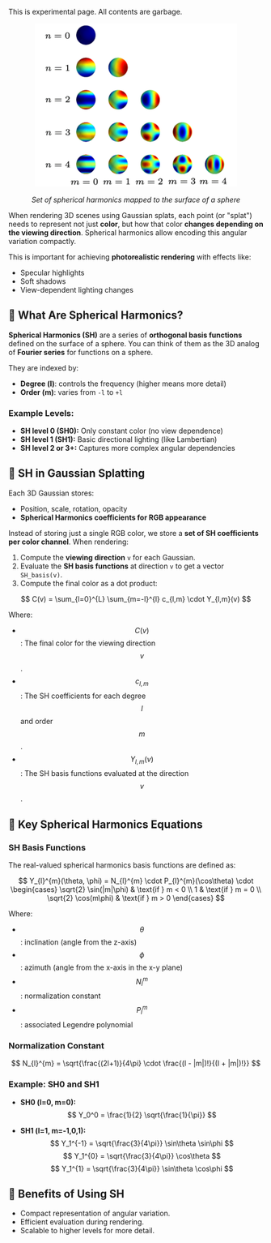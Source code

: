 <!-- # Spherical Harmonics in Gaussian Splats -->

This is experimental page. All contents are garbage.

<!-- ## 🔸 Why Use Spherical Harmonics in Gaussian Splats? -->
<p align="center">
    <img src="assets/images/post000_set-of-spherical-harmonics-mapped-to-the-surface-of-a-sphere.png" alt="Set of spherical harmonics mapped to the surface of a sphere" width="400"/>
</p>
<p align="center"><em>Set of spherical harmonics mapped to the surface of a sphere</em></p>

When rendering 3D scenes using Gaussian splats, each point (or "splat") needs to represent not just **color**, but how that color **changes depending on the viewing direction**. Spherical harmonics allow encoding this angular variation compactly.

This is important for achieving **photorealistic rendering** with effects like:
- Specular highlights
- Soft shadows
- View-dependent lighting changes

## 🔸 What Are Spherical Harmonics?

**Spherical Harmonics (SH)** are a series of **orthogonal basis functions** defined on the surface of a sphere. You can think of them as the 3D analog of **Fourier series** for functions on a sphere.

They are indexed by:
- **Degree (l)**: controls the frequency (higher means more detail)
- **Order (m)**: varies from `-l` to `+l`

### Example Levels:
- **SH level 0 (SH0):** Only constant color (no view dependence)
- **SH level 1 (SH1):** Basic directional lighting (like Lambertian)
- **SH level 2 or 3+:** Captures more complex angular dependencies

## 🔸 SH in Gaussian Splatting

Each 3D Gaussian stores:
- Position, scale, rotation, opacity
- **Spherical Harmonics coefficients for RGB appearance**

Instead of storing just a single RGB color, we store a **set of SH coefficients per color channel**. When rendering:
1. Compute the **viewing direction** `v` for each Gaussian.
2. Evaluate the **SH basis functions** at direction `v` to get a vector `SH_basis(v)`.
3. Compute the final color as a dot product:

$$
C(v) = \sum_{l=0}^{L} \sum_{m=-l}^{l} c_{l,m} \cdot Y_{l,m}(v)
$$

Where:
- $$ C(v) $$ : The final color for the viewing direction $$ v $$.
- $$c_{l,m}$$: The SH coefficients for each degree $$ l $$ and order $$ m $$.
- $$ Y_{l,m}(v) $$: The SH basis functions evaluated at the direction $$ v $$.

## 🔸 Key Spherical Harmonics Equations

### SH Basis Functions

The real-valued spherical harmonics basis functions are defined as:

$$
Y_{l}^{m}(\theta, \phi) = N_{l}^{m} \cdot P_{l}^{m}(\cos\theta) \cdot 
\begin{cases}
\sqrt{2} \sin(|m|\phi) & \text{if } m < 0 \\
1 & \text{if } m = 0 \\
\sqrt{2} \cos(m\phi) & \text{if } m > 0
\end{cases}
$$

Where:
- $$ \theta $$ : inclination (angle from the z-axis)
- $$ \phi $$: azimuth (angle from the x-axis in the x-y plane)
- $$ N_{l}^{m} $$: normalization constant
- $$ P_{l}^{m} $$: associated Legendre polynomial

### Normalization Constant

$$
N_{l}^{m} = \sqrt{\frac{(2l+1)}{4\pi} \cdot \frac{(l - |m|)!}{(l + |m|)!}}
$$

### Example: SH0 and SH1

- **SH0 (l=0, m=0):**
    $$
    Y_0^0 = \frac{1}{2} \sqrt{\frac{1}{\pi}}
    $$

- **SH1 (l=1, m=-1,0,1):**
    $$
    Y_1^{-1} = \sqrt{\frac{3}{4\pi}} \sin\theta \sin\phi
    $$
    $$
    Y_1^{0} = \sqrt{\frac{3}{4\pi}} \cos\theta
    $$
    $$
    Y_1^{1} = \sqrt{\frac{3}{4\pi}} \sin\theta \cos\phi
    $$
## 🔸 Benefits of Using SH

- Compact representation of angular variation.
- Efficient evaluation during rendering.
- Scalable to higher levels for more detail.

